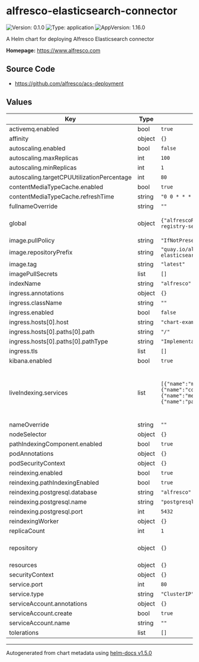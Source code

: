 # alfresco-elasticsearch-connector

![Version: 0.1.0](https://img.shields.io/badge/Version-0.1.0-informational?style=flat-square) ![Type: application](https://img.shields.io/badge/Type-application-informational?style=flat-square) ![AppVersion: 1.16.0](https://img.shields.io/badge/AppVersion-1.16.0-informational?style=flat-square)

A Helm chart for deploying Alfresco Elasticsearch connector

**Homepage:** <https://www.alfresco.com>

## Source Code

* <https://github.com/alfresco/acs-deployment>

## Values

| Key | Type | Default | Description |
|-----|------|---------|-------------|
| activemq.enabled | bool | `true` |  |
| affinity | object | `{}` |  |
| autoscaling.enabled | bool | `false` |  |
| autoscaling.maxReplicas | int | `100` |  |
| autoscaling.minReplicas | int | `1` |  |
| autoscaling.targetCPUUtilizationPercentage | int | `80` |  |
| contentMediaTypeCache.enabled | bool | `true` |  |
| contentMediaTypeCache.refreshTime | string | `"0 0 * * * *"` |  |
| fullnameOverride | string | `""` |  |
| global | object | `{"alfrescoRegistryPullSecrets":"quay-registry-secret"}` | The parent chart will set the values for "alfrescoRegistryPullSecrets" |
| image.pullPolicy | string | `"IfNotPresent"` |  |
| image.repositoryPrefix | string | `"quay.io/alfresco/alfresco-elasticsearch"` |  |
| image.tag | string | `"latest"` |  |
| imagePullSecrets | list | `[]` |  |
| indexName | string | `"alfresco"` |  |
| ingress.annotations | object | `{}` |  |
| ingress.className | string | `""` |  |
| ingress.enabled | bool | `false` |  |
| ingress.hosts[0].host | string | `"chart-example.local"` |  |
| ingress.hosts[0].paths[0].path | string | `"/"` |  |
| ingress.hosts[0].paths[0].pathType | string | `"ImplementationSpecific"` |  |
| ingress.tls | list | `[]` |  |
| kibana.enabled | bool | `true` |  |
| liveIndexing.services | list | `[{"name":"mediation"},{"name":"content","replicaCount":1},{"name":"metadata","replicaCount":1},{"name":"path","replicaCount":1}]` | The property liveIndexing.services contains a list of all live indexing services. Mediation service must be always a single instance. Other service can scale up. |
| nameOverride | string | `""` |  |
| nodeSelector | object | `{}` |  |
| pathIndexingComponent.enabled | bool | `true` |  |
| podAnnotations | object | `{}` |  |
| podSecurityContext | object | `{}` |  |
| reindexing.enabled | bool | `true` |  |
| reindexing.pathIndexingEnabled | bool | `true` |  |
| reindexing.postgresql.database | string | `"alfresco"` |  |
| reindexing.postgresql.name | string | `"postgresql-acs"` |  |
| reindexing.postgresql.port | int | `5432` |  |
| reindexingWorker | object | `{}` |  |
| replicaCount | int | `1` |  |
| repository | object | `{}` | The parent chart will set the values for "repository.host" and "repository.port" |
| resources | object | `{}` |  |
| securityContext | object | `{}` |  |
| service.port | int | `80` |  |
| service.type | string | `"ClusterIP"` |  |
| serviceAccount.annotations | object | `{}` |  |
| serviceAccount.create | bool | `true` |  |
| serviceAccount.name | string | `""` |  |
| tolerations | list | `[]` |  |

----------------------------------------------
Autogenerated from chart metadata using [helm-docs v1.5.0](https://github.com/norwoodj/helm-docs/releases/v1.5.0)
